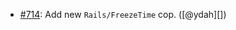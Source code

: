 * [#714](https://github.com/rubocop/rubocop-rails/pull/714): Add new `Rails/FreezeTime` cop. ([@ydah][])
